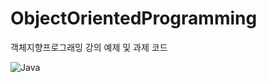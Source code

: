 # ObjectOrientedProgramming
객체지향프로그래밍 강의 예제 및 과제 코드

  ![Java](https://img.shields.io/badge/java-%23ED8B00.svg?style=for-the-badge&logo=java&logoColor=white)
